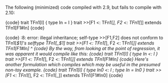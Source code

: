 The following (minimized) code compiled with 2.9, but fails to compile with 2.10:

{code}
  trait TFn1[I] { type In = I }
  trait >>[F1 <: TFn1[_], F2 <: TFn1[_]] extends TFn1[F1#In]
{code}

{code}
<console>:8: error: illegal inheritance;
 self-type >>[F1,F2] does not conform to TFn1[_$1]'s selftype TFn1[_$1]
         trait >>[F1 <: TFn1[_], F2 <: TFn1[_]] extends TFn1[F1#In]
                                                        ^
{code}
By the way, from looking at the point of regression, it was apparent it would compile like this:
{code}
trait TFn1[I] { type In <: I }
trait >>[F1 <: TFn1[_], F2 <: TFn1[_]] extends TFn1[F1#In]
{code}
Here's another formulation which compiles which may be useful in the presumed non-toy example.
{code}
trait TFn1[I] { type In0 <: I ; type In = In0 }
trait >>[F1 <: TFn1[_], F2 <: TFn1[_]] extends TFn1[F1#In0]
{code}
